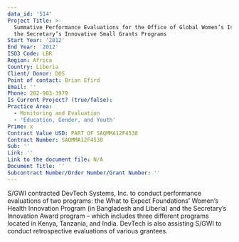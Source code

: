 ```yaml
---
data_id: '514'
Project Title: >-
  Summative Performance Evaluations for the Office of Global Women’s Issues of
  the Secretary’s Innovative Small Grants Programs
Start Year: '2012'
End Year: '2012'
ISO3 Code: LBR
Region: Africa
Country: Liberia
Client/ Donor: DOS
Point of contact: Brian Efird
Email: ''
Phone: 202-903-3979
Is Current Project? (true/false): 
Practice Area:
  - Monitoring and Evaluation
  - 'Education, Gender, and Youth'
Prime: x
Contract Value USD: PART OF SAQMMA12F4538
Contract Number: SAQMMA12F4538
Sub: ''
Link: ''
Link to the document file: N/A
Document Title: ''
Subcontract Number/Order Number/Grant Number: ''
---
```


S/GWI contracted DevTech Systems, Inc. to conduct performance evaluations of two programs: the What to Expect Foundations’ Women’s Health Innovation Program (in Bangladesh and Liberia) and the Secretary’s Innovation Award program – which includes three different programs located in Kenya, Tanzania, and India. DevTech is also assisting S/GWI to conduct retrospective evaluations of various grantees.